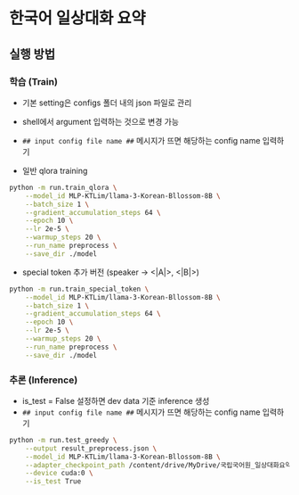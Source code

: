 # 한국어 일상대화 요약

## 실행 방법
### 학습 (Train)
- 기본 setting은 configs 폴더 내의 json 파일로 관리
- shell에서 argument 입력하는 것으로 변경 가능
- `## input config file name ##` 메시지가 뜨면 해당하는 config name 입력하기


- 일반 qlora training
```bash
python -m run.train_qlora \
    --model_id MLP-KTLim/llama-3-Korean-Bllossom-8B \
    --batch_size 1 \
    --gradient_accumulation_steps 64 \
    --epoch 10 \
    --lr 2e-5 \
    --warmup_steps 20 \
    --run_name preprocess \
    --save_dir ./model
```


- special token 추가 버전 (speaker -> <|A|>, <|B|>)
```bash
python -m run.train_special_token \
    --model_id MLP-KTLim/llama-3-Korean-Bllossom-8B \
    --batch_size 1 \
    --gradient_accumulation_steps 64 \
    --epoch 10 \
    --lr 2e-5 \
    --warmup_steps 20 \
    --run_name preprocess \
    --save_dir ./model
```


### 추론 (Inference)
- is_test = False 설정하면 dev data 기준 inference 생성
- `## input config file name ##` 메시지가 뜨면 해당하는 config name 입력하기

```bash
python -m run.test_greedy \
    --output result_preprocess.json \
    --model_id MLP-KTLim/llama-3-Korean-Bllossom-8B \
    --adapter_checkpoint_path /content/drive/MyDrive/국립국어원_일상대화요약/korean_dialog/korean_dialog/run/model/MLP-KTLim/llama-3-Korean-Bllossom-8B_batch_1_preprocess7_time_2024-07-21_22:21 \
    --device cuda:0 \
    --is_test True
```
